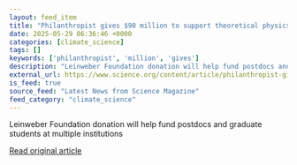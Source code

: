```yaml
---
layout: feed_item
title: "Philanthropist gives $90 million to support theoretical physics research"
date: 2025-05-29 06:36:46 +0000
categories: [climate_science]
tags: []
keywords: ['philanthropist', 'million', 'gives']
description: "Leinweber Foundation donation will help fund postdocs and graduate students at multiple institutions"
external_url: https://www.science.org/content/article/philanthropist-gives-90-million-support-theoretical-physics-research
is_feed: true
source_feed: "Latest News from Science Magazine"
feed_category: "climate_science"
---
```


Leinweber Foundation donation will help fund postdocs and graduate students at multiple institutions

[Read original article](https://www.science.org/content/article/philanthropist-gives-90-million-support-theoretical-physics-research)
